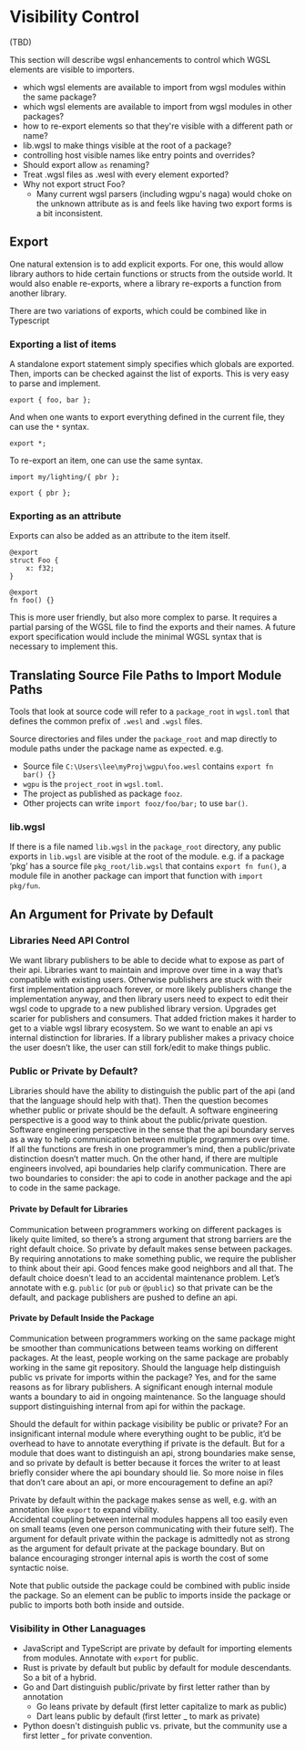 # Visibility Control

(TBD)

This section will describe wgsl enhancements to control which WGSL elements are visible to importers.

* which wgsl elements are available to import from wgsl modules within the same package?
* which wgsl elements are available to import from wgsl modules in other packages?
* how to re-export elements so that they're visible with a different path or name?
* lib.wgsl to make things visible at the root of a package?
* controlling host visible names like entry points and overrides?
* Should export allow `as` renaming?
* Treat .wgsl files as .wesl with every element exported?
* Why not export struct Foo?
  * Many current wgsl parsers (including wgpu's naga) would
    choke on the unknown attribute as is and feels like having
    two export forms is a bit inconsistent.

## Export

One natural extension is to add explicit exports.
For one, this would allow library authors to hide certain functions or structs from the outside world.
It would also enable re-exports, where a library re-exports a function from another library.

There are two variations of exports, which could be combined like in Typescript

### Exporting a list of items

A standalone export statement simply specifies which globals are exported.
Then, imports can be checked against the list of exports. This is very easy to parse and implement.

```
export { foo, bar };
```

And when one wants to export everything defined in the current file, they can use the `*` syntax.

```
export *;
```

To re-export an item, one can use the same syntax.

```
import my/lighting/{ pbr };

export { pbr };
```

### Exporting as an attribute

Exports can also be added as an attribute to the item itself.

```
@export
struct Foo {
    x: f32;
}

@export
fn foo() {}
```

This is more user friendly, but also more complex to parse. It requires a partial parsing of the WGSL file to find the exports and their names.
A future export specification would include the minimal WGSL syntax that is necessary to implement this.

## Translating Source File Paths to Import Module Paths

Tools that look at source code will refer to a `package_root` in `wgsl.toml` that defines
the common prefix of `.wesl` and `.wgsl` files.

Source directories and files under the `package_root` and map directly to module paths
under the package name as expected.
e.g.

* Source file `C:\Users\lee\myProj\wgpu\foo.wesl` contains `export fn bar() {}`
* `wgpu` is the `project_root` in `wgsl.toml`.
* The project as published as package `fooz`.
* Other projects can write `import fooz/foo/bar;` to use `bar()`.

### lib.wgsl

If there is a file named `lib.wgsl` in the `package_root` directory,
any public exports in `lib.wgsl` are visible at the root of the module.
e.g. if a package ‘pkg’ has a source file `pkg_root/lib.wgsl`
that contains `export fn fun()`,
a module file in another package can import that function with `import pkg/fun`.

## An Argument for Private by Default

### Libraries Need API Control

We want library publishers to be able to decide what to expose as
part of their api. Libraries want to maintain and improve over time in a way
that’s compatible with existing users. Otherwise publishers are stuck with their
first implementation approach forever, or more likely publishers change the
implementation anyway, and then library users need to expect to edit their wgsl
code to upgrade to a new published library version. Upgrades get scarier for
publishers and consumers. That added friction makes it harder to get to a viable
wgsl library ecosystem. So we want to enable an api vs internal
distinction for libraries.
If a library publisher makes a privacy choice the user doesn’t like, the user
can still fork/edit to make things public.

### Public or Private by Default?

Libraries should have the ability to distinguish the public part
of the api (and that the language should help with that). Then the question
becomes whether public or private should be the default. A software engineering
perspective is a good way to think about the public/private question.
Software engineering perspective in the sense that the api boundary serves as a way to help
communication between multiple programmers over time. If all the functions are
fresh in one programmer’s mind, then a public/private distinction doesn’t matter
much. On the other hand, if there are multiple engineers involved, api
boundaries help clarify communication. There are two boundaries to consider: the
api to code in another package and the api to code in the same package.

#### Private by Default for Libraries

Communication between programmers working on different packages is likely quite
limited, so there’s a strong argument that strong barriers are the right
default choice. So private by default makes sense between packages. By requiring
annotations to make something public, we require the publisher to think about
their api. Good fences make good neighbors and all that.
The default choice doesn't lead to an accidental maintenance problem.
Let’s annotate with
e.g. `public` (or `pub` or `@public`) so that private can be the default, and package
publishers are pushed to define an api.

#### Private by Default Inside the Package

Communication between programmers working on the same package might be smoother
than communications between teams working on different packages. At the least,
people working on the same package are probably working in the same git
repository. Should the language help distinguish public vs private for imports
within the package? Yes, and for the same reasons as for library publishers. A
significant enough internal module wants a boundary to aid in ongoing
maintenance. So the language should support distinguishing internal from
api for within the package.

Should the default for within package visibility be public or private? For an
insignificant internal module where everything ought to be public, it’d be
overhead to have to annotate everything if private is the default. But for a
module that does want to distinguish an api, strong boundaries make sense, and
so private by default is better because it forces the writer to at least briefly
consider where the api boundary should lie. So more noise in files that don’t
care about an api, or more encouragement to define an api?

Private by default within the package makes sense as well, e.g. with an annotation
like `export` to expand vibility.  
Accidental coupling between internal modules happens all too easily even on
small teams (even one person communicating with their future self). The argument
for default private within the package is admittedly not as strong as the argument
for default private at the package boundary. But on balance
encouraging stronger internal apis is worth the cost of some syntactic noise.

Note that public outside the package could be combined with public inside the package.
So an element can be public to imports inside the package or public to imports both
both inside and outside.

### Visibility in Other Lanaguages

* JavaScript and TypeScript are private by default
  for importing elements from modules. Annotate with `export` for public.
* Rust is private by default
but public by default for module descendants. So a bit of a hybrid.
* Go and Dart distinguish public/private by first letter rather than by annotation
  * Go leans private by default (first letter capitalize to mark as public)
  * Dart leans public by default (first letter _ to mark as private)
* Python doesn't distinguish public vs. private, but the community
  use a first letter _ for private convention.
